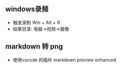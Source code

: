 ## windows录频 
- 触发录制 Win + Alt + R
- 结果目录: 电脑->视频->摄像

## markdown 转 png
- 使用vscode 的插件 markdown preview enhanced